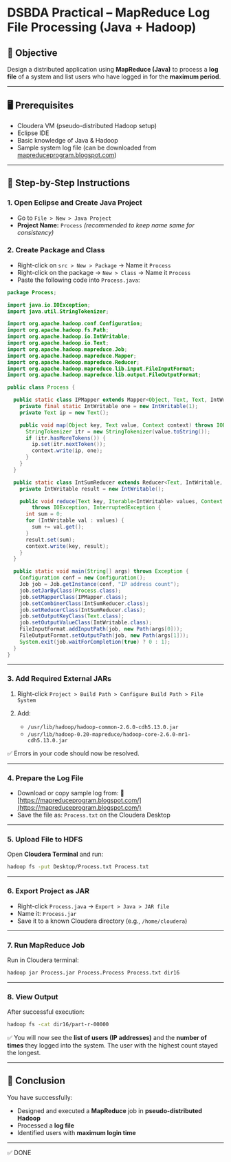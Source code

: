 # DSBDA Practical – MapReduce Log File Processing (Java + Hadoop)

## 🔧 Objective 

Design a distributed application using **MapReduce (Java)** to process a **log file** of a system and list users who have logged in for the **maximum period**.

---

## 🖥️ Prerequisites

* Cloudera VM (pseudo-distributed Hadoop setup)
* Eclipse IDE
* Basic knowledge of Java & Hadoop
* Sample system log file (can be downloaded from [mapreduceprogram.blogspot.com](https://mapreduceprogram.blogspot.com/))

---

## 📁 Step-by-Step Instructions

### 1. Open Eclipse and Create Java Project

* Go to `File > New > Java Project`
* **Project Name:** `Process` *(recommended to keep name same for consistency)*

### 2. Create Package and Class

* Right-click on `src > New > Package` → Name it `Process`
* Right-click on the package → `New > Class` → Name it `Process`
* Paste the following code into `Process.java`:

```java
package Process;

import java.io.IOException;
import java.util.StringTokenizer;

import org.apache.hadoop.conf.Configuration;
import org.apache.hadoop.fs.Path;
import org.apache.hadoop.io.IntWritable;
import org.apache.hadoop.io.Text;
import org.apache.hadoop.mapreduce.Job;
import org.apache.hadoop.mapreduce.Mapper;
import org.apache.hadoop.mapreduce.Reducer;
import org.apache.hadoop.mapreduce.lib.input.FileInputFormat;
import org.apache.hadoop.mapreduce.lib.output.FileOutputFormat;

public class Process {

  public static class IPMapper extends Mapper<Object, Text, Text, IntWritable> {
    private final static IntWritable one = new IntWritable(1);
    private Text ip = new Text();

    public void map(Object key, Text value, Context context) throws IOException, InterruptedException {
      StringTokenizer itr = new StringTokenizer(value.toString());
      if (itr.hasMoreTokens()) {
        ip.set(itr.nextToken());
        context.write(ip, one);
      }
    }
  }

  public static class IntSumReducer extends Reducer<Text, IntWritable, Text, IntWritable> {
    private IntWritable result = new IntWritable();

    public void reduce(Text key, Iterable<IntWritable> values, Context context)
        throws IOException, InterruptedException {
      int sum = 0;
      for (IntWritable val : values) {
        sum += val.get();
      }
      result.set(sum);
      context.write(key, result);
    }
  }

  public static void main(String[] args) throws Exception {
    Configuration conf = new Configuration();
    Job job = Job.getInstance(conf, "IP address count");
    job.setJarByClass(Process.class);
    job.setMapperClass(IPMapper.class);
    job.setCombinerClass(IntSumReducer.class);
    job.setReducerClass(IntSumReducer.class);
    job.setOutputKeyClass(Text.class);
    job.setOutputValueClass(IntWritable.class);
    FileInputFormat.addInputPath(job, new Path(args[0]));
    FileOutputFormat.setOutputPath(job, new Path(args[1]));
    System.exit(job.waitForCompletion(true) ? 0 : 1);
  }
}
```

---

### 3. Add Required External JARs

1. Right-click `Project > Build Path > Configure Build Path > File System `
2. Add:

   * `/usr/lib/hadoop/hadoop-common-2.6.0-cdh5.13.0.jar`
   * `/usr/lib/hadoop-0.20-mapreduce/hadoop-core-2.6.0-mr1-cdh5.13.0.jar`

✅ Errors in your code should now be resolved.

---

### 4. Prepare the Log File

* Download or copy sample log from:
  🔗 [https://mapreduceprogram.blogspot.com/](https://mapreduceprogram.blogspot.com/)
* Save the file as: `Process.txt` on the Cloudera Desktop

---

### 5. Upload File to HDFS

Open **Cloudera Terminal** and run:

```bash
hadoop fs -put Desktop/Process.txt Process.txt
```

---

### 6. Export Project as JAR

* Right-click `Process.java` → `Export > Java > JAR file`
* Name it: `Process.jar`
* Save it to a known Cloudera directory (e.g., `/home/cloudera`)

---

### 7. Run MapReduce Job

Run in Cloudera terminal:

```bash
hadoop jar Process.jar Process.Process Process.txt dir16
```

---

### 8. View Output

After successful execution:

```bash
hadoop fs -cat dir16/part-r-00000
```

✅ You will now see the **list of users (IP addresses)** and the **number of times** they logged into the system. The user with the highest count stayed the longest.

---

## 🏁 Conclusion

You have successfully:

* Designed and executed a **MapReduce** job in **pseudo-distributed Hadoop**
* Processed a **log file**
* Identified users with **maximum login time**

---
✅ DONE
